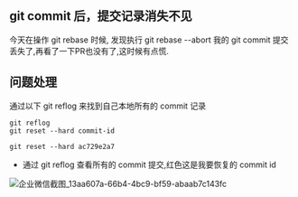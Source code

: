 ## git commit 后，提交记录消失不见

今天在操作 git rebase 时候, 发现执行 git rebase --abort 我的 git commit 提交丢失了,再看了一下PR也没有了,这时候有点慌.

## 问题处理

通过以下 git reflog 来找到自己本地所有的 commit 记录
```
git reflog
git reset --hard commit-id

git reset --hard ac729e2a7
```

- 通过 git reflog 查看所有的 commit 提交,红色这是我要恢复的 commit id

![企业微信截图_13aa607a-66b4-4bc9-bf59-abaab7c143fc](https://barry-boy-1311671045.cos.ap-beijing.myqcloud.com/blog/企业微信截图_13aa607a-66b4-4bc9-bf59-abaab7c143fc.png)


